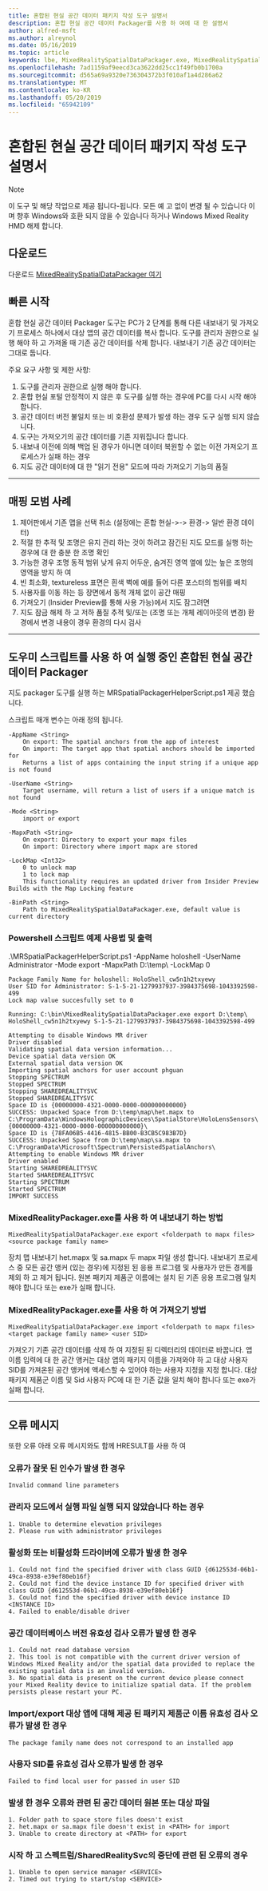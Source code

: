```yaml
---
title: 혼합된 현실 공간 데이터 패키지 작성 도구 설명서
description: 혼합 현실 공간 데이터 Packager를 사용 하 여에 대 한 설명서
author: alfred-msft
ms.author: alreynol
ms.date: 05/16/2019
ms.topic: article
keywords: lbe, MixedRealitySpatialDataPackager.exe, MixedRealitySpatialDataPackager
ms.openlocfilehash: 7ad1159af9eecd3ca3622dd25cc1f49fb0b1700a
ms.sourcegitcommit: d565a69a9320e736304372b3f010af1a4d286a62
ms.translationtype: MT
ms.contentlocale: ko-KR
ms.lasthandoff: 05/20/2019
ms.locfileid: "65942109"
---
```

# <a name="mixed-reality-spatial-data-packager-documentation"></a>혼합된 현실 공간 데이터 패키지 작성 도구 설명서

>[!NOTE]
> 이 도구 및 해당 작업으로 제공 됩니다-됩니다. 모든 예 고 없이 변경 될 수 있습니다 이며 향후 Windows와 호환 되지 않을 수 있습니다 하거나 Windows Mixed Reality HMD 해제 합니다.

## <a name="download"></a>다운로드
 다운로드 [MixedRealitySpatialDataPackager 여기](http://download.microsoft.com/download/A/1/2/A12B8A90-B3F7-4ED9-A4BB-D59DDCDAA125/MixedRealitySpatialDataPackager.zip)

## <a name="quickstart"></a>빠른 시작

혼합 현실 공간 데이터 Packager 도구는 PC가 2 단계를 통해 다른 내보내기 및 가져오기 프로세스 하나에서 대상 앱의 공간 데이터를 복사 합니다. 도구를 관리자 권한으로 실행 해야 하 고 가져올 때 기존 공간 데이터를 삭제 합니다. 내보내기 기존 공간 데이터는 그대로 둡니다.

주요 요구 사항 및 제한 사항:

1. 도구를 관리자 권한으로 실행 해야 합니다. 
2. 혼합 현실 포털 안정적이 지 않은 후 도구를 실행 하는 경우에 PC를 다시 시작 해야 합니다.
3. 공간 데이터 버전 불일치 또는 비 호환성 문제가 발생 하는 경우 도구 실행 되지 않습니다.
4. 도구는 가져오기의 공간 데이터를 기존 지워집니다 합니다.
5. 내보내 이전에 의해 백업 된 경우가 아니면 데이터 복원할 수 없는 이전 가져오기 프로세스가 실패 하는 경우
6. 지도 공간 데이터에 대 한 "읽기 전용" 모드에 따라 가져오기 기능의 품질
***

## <a name="mapping-best-practices"></a>매핑 모범 사례

1. 제어판에서 기존 맵을 선택 취소 (설정에는 혼합 현실->-> 환경-> 일반 환경 데이터)
2. 적절 한 추적 및 조명은 유지 관리 하는 것이 하려고 잠긴된 지도 모드를 실행 하는 경우에 대 한 충분 한 조명 확인
3. 가능한 경우 조명 동적 범위 낮게 유지 어두운, 숨겨진 영역 옆에 있는 높은 조명의 영역을 방지 하 여
4. 빈 최소화, textureless 표면은 흰색 벽에 예를 들어 다른 포스터의 범위를 배치
5. 사용자를 이동 하는 등 장면에서 동적 개체 없이 공간 매핑
6. 가져오기 (Insider Preview를 통해 사용 가능)에서 지도 잠그려면
7. 지도 잠금 해제 하 고 저하 품질 추적 및/또는 (조명 또는 개체 레이아웃의 변경) 환경에서 변경 내용이 경우 환경의 다시 검사
***

## <a name="running-mixed-reality-spatial-data-packager-with-companion-script"></a>도우미 스크립트를 사용 하 여 실행 중인 혼합된 현실 공간 데이터 Packager

지도 packager 도구를 실행 하는 MRSpatialPackagerHelperScript.ps1 제공 했습니다. 


스크립트 매개 변수는 아래 정의 됩니다.

```
-AppName <String>
    On export: The spatial anchors from the app of interest
    On import: The target app that spatial anchors should be imported for
    Returns a list of apps containing the input string if a unique app is not found

-UserName <String>
    Target username, will return a list of users if a unique match is not found

-Mode <String>
    import or export

-MapxPath <String>
    On export: Directory to export your mapx files
    On import: Directory where import mapx are stored

-LockMap <Int32>
    0 to unlock map
    1 to lock map
    This functionality requires an updated driver from Insider Preview Builds with the Map Locking feature

-BinPath <String>
    Path to MixedRealitySpatialDataPackager.exe, default value is current directory
```

### <a name="powershell-script-example-usage-and-output"></a>Powershell 스크립트 예제 사용법 및 출력

.\MRSpatialPackagerHelperScript.ps1 -AppName holoshell -UserName Administrator -Mode export -MapxPath D:\temp\ -LockMap 0
```
Package Family Name for holoshell: HoloShell_cw5n1h2txyewy
User SID for Administrator: S-1-5-21-1279937937-3984375698-1043392598-499
Lock map value succesfully set to 0

Running: C:\bin\MixedRealitySpatialDataPackager.exe export D:\temp\ HoloShell_cw5n1h2txyewy S-1-5-21-1279937937-3984375698-1043392598-499

Attempting to disable Windows MR driver
Driver disabled
Validating spatial data version information...
Device spatial data version OK
External spatial data version OK
Importing spatial anchors for user account phguan
Stopping SPECTRUM
Stopped SPECTRUM
Stopping SHAREDREALITYSVC
Stopped SHAREDREALITYSVC
Space ID is {00000000-4321-0000-0000-000000000000}
SUCCESS: Unpacked Space from D:\temp\map\het.mapx to
C:\ProgramData\WindowsHolographicDevices\SpatialStore\HoloLensSensors\{00000000-4321-0000-0000-000000000000}\
Space ID is {78FA06B5-4416-4815-BB00-B3CB5C983B7D}
SUCCESS: Unpacked Space from D:\temp\map\sa.mapx to
C:\ProgramData\Microsoft\Spectrum\PersistedSpatialAnchors\
Attempting to enable Windows MR driver
Driver enabled
Starting SHAREDREALITYSVC
Started SHAREDREALITYSVC
Starting SPECTRUM
Started SPECTRUM
IMPORT SUCCESS
```

### <a name="how-to-export-using-mixedrealitypackagerexe"></a>MixedRealityPackager.exe를 사용 하 여 내보내기 하는 방법
```
MixedRealitySpatialDataPackager.exe export <folderpath to mapx files> <source package family name>    
```

장치 맵 내보내기 het.mapx 및 sa.mapx 두 mapx 파일 생성 합니다. 내보내기 프로세스 중 모든 공간 앵커 (있는 경우)에 지정된 된 응용 프로그램 및 사용자가 만든 경계를 제외 하 고 제거 됩니다. 원본 패키지 제품군 이름에는 설치 된 기존 응용 프로그램 일치 해야 합니다 또는 exe가 실패 합니다.

### <a name="how-to-import-using-mixedrealitypackagerexe"></a>MixedRealityPackager.exe를 사용 하 여 가져오기 방법
```
MixedRealitySpatialDataPackager.exe import <folderpath to mapx files> <target package family name> <user SID>
```
가져오기 기존 공간 데이터를 삭제 하 여 지정된 된 디렉터리의 데이터로 바꿉니다. 앱 이름 입력에 대 한 공간 앵커는 대상 앱의 패키지 이름을 가져와야 하 고 대상 사용자 SID를 가져온된 공간 앵커에 액세스할 수 있어야 하는 사용자 지정을 지정 합니다. 대상 패키지 제품군 이름 및 Sid 사용자 PC에 대 한 기존 값을 일치 해야 합니다 또는 exe가 실패 합니다.


***
## <a name="error-messages"></a>오류 메시지
또한 오류 아래 오류 메시지와도 함께 HRESULT를 사용 하 여

### <a name="if-there-was-an-error-invalid-arguments"></a>오류가 잘못 된 인수가 발생 한 경우
```
Invalid command line parameters
```

### <a name="if-the-executable-was-not-run-in-administrator-mode"></a>관리자 모드에서 실행 파일 실행 되지 않았습니다 하는 경우
```
1. Unable to determine elevation privileges 
2. Please run with administrator privileges 
```

### <a name="if-there-was-an-error-enabling-or-disabling-the-driver"></a>활성화 또는 비활성화 드라이버에 오류가 발생 한 경우
```
1. Could not find the specified driver with class GUID {d612553d-06b1-49ca-8938-e39ef80eb16f}
2. Could not find the device instance ID for specified driver with class GUID {d612553d-06b1-49ca-8938-e39ef80eb16f}
3. Could not find the specified driver with device instance ID <INSTANCE ID>
4. Failed to enable/disable driver
```

### <a name="if-there-was-an-error-validating-the-spatial-database-version"></a>공간 데이터베이스 버전 유효성 검사 오류가 발생 한 경우
```
1. Could not read database version
2. This tool is not compatible with the current driver version of Windows Mixed Reality and/or the spatial data provided to replace the existing spatial data is an invalid version.
3. No spatial data is present on the current device please connect your Mixed Reality device to initialize spatial data. If the problem persists please restart your PC.
```

### <a name="if-there-was-an-error-validating-the-package-family-name-provided-for-target-importexport-app"></a>Import/export 대상 앱에 대해 제공 된 패키지 제품군 이름 유효성 검사 오류가 발생 한 경우
```
The package family name does not correspond to an installed app
```

### <a name="if-there-was-an-error-validating-the-user-sid"></a>사용자 SID를 유효성 검사 오류가 발생 한 경우
```
Failed to find local user for passed in user SID
```

### <a name="if-there-was-an-error-related-to-the-destination-or-source-spatial-data-files"></a>발생 한 경우 오류와 관련 된 공간 데이터 원본 또는 대상 파일
```
1. Folder path to space store files doesn't exist 
2. het.mapx or sa.mapx file doesn't exist in <PATH> for import
3. Unable to create directory at <PATH> for export
```

### <a name="if-there-was-an-error-related-to-starting-and-stoping-spectrumsharedrealitysvc"></a>시작 하 고 스펙트럼/SharedRealitySvc의 중단에 관련 된 오류의 경우
```
1. Unable to open service manager <SERVICE>
2. Timed out trying to start/stop <SERVICE>
```
